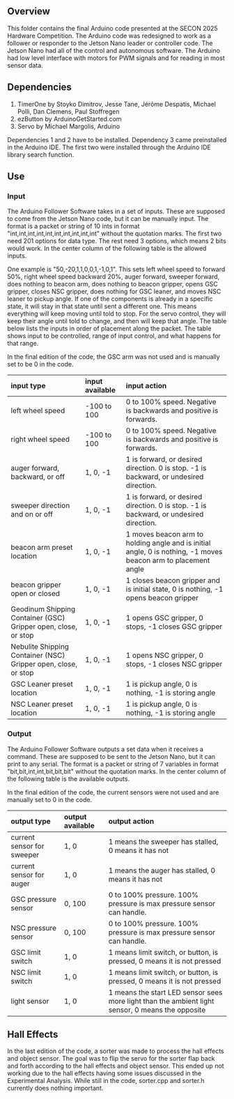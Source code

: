 ## Overview

This folder contains the final Arduino code presented at the SECON 2025 Hardware Competition. The Arduino code was redesigned to work as a follower or responder to the Jetson Nano leader or controller code. The Jetson Nano had all of the control and autonomous software. The Arduino had low level interface with motors for PWM signals and for reading in most sensor data.

## Dependencies
1. TimerOne by Stoyko Dimitrov, Jesse Tane, Jérôme Despatis, Michael Polli, Dan Clemens, Paul Stoffregen
2. ezButton by ArduinoGetStarted.com
3. Servo by Michael Margolis, Arduino

Dependencies 1 and 2 have to be installed. Dependency 3 came preinstalled in the Arduino IDE. The first two were installed through the Arduino IDE library search function.

## Use
### Input
The Arduino Follower Software takes in a set of inputs. These are supposed to come from the Jetson Nano code, but it can be manually input. The format is a packet or string of 10 ints in format "int,int,int,int,int,int,int,int,int,int" without the quotation marks. The first two need 201 options for data type. The rest need 3 options, which means 2 bits would work. In the center column of the following table is the allowed inputs. 

One example is "50,-20,1,1,0,0,1,-1,0,1". This sets left wheel speed to forward 50%, right wheel speed backward 20%, auger forward, sweeper forward, does nothing to beacon arm, does nothing to beacon gripper, opens GSC gripper, closes NSC gripper, does nothing for GSC leaner, and moves NSC leaner to pickup angle. If one of the components is already in a specific state, it will stay in that state until sent a different one. This means everything will keep moving until told to stop. For the servo control, they will keep their angle until told to change, and then will keep that angle. The table below lists the inputs in order of placement along the packet. The table shows input to be controlled, range of input control, and what happens for that range.

In the final edition of the code, the GSC arm was not used and is manually set to be 0 in the code.

|input type|input available|input action|
|:-|:-|:-|
|left wheel speed|-100 to 100|0 to 100% speed. Negative is backwards and positive is forwards.|
|right wheel speed|-100 to 100|0 to 100% speed. Negative is backwards and positive is forwards.|
|auger forward, backward, or off|1, 0, -1|1 is forward, or desired direction. 0 is stop. -1 is backward, or undesired direction.|
|sweeper direction and on or off|1, 0, -1|1 is forward, or desired direction. 0 is stop. -1 is backward, or undesired direction.|
|beacon arm preset location|1, 0, -1|1 moves beacon arm to holding angle and is initial angle, 0 is nothing, -1 moves beacon arm to placement angle|
|beacon gripper open or closed|1, 0, -1|1 closes beacon gripper and is initial state, 0 is nothing, -1 opens beacon gripper|
|Geodinum Shipping Container (GSC) Gripper open, close, or stop|1, 0, -1|1 opens GSC gripper, 0 stops, -1 closes GSC gripper|
|Nebulite Shipping Container (NSC) Gripper open, close, or stop|1, 0, -1|1 opens NSC gripper, 0 stops, -1 closes NSC gripper|
|GSC Leaner preset location|1, 0, -1|1 is pickup angle, 0 is nothing, -1 is storing angle|
|NSC Leaner preset location|1, 0, -1|1 is pickup angle, 0 is nothing, -1 is storing angle|

### Output
The Arduino Follower Software outputs a set data when it receives a command. These are supposed to be sent to the Jetson Nano, but it can print to any serial. The format is a packet or string of 7 variables in format "bit,bit,int,int,bit,bit,bit" without the quotation marks. In the center column of the following table is the available outputs.

In the final edition of the code, the current sensors were not used and are manually set to 0 in the code.

|output type|output available|output action|
|:-|:-|:-|
|current sensor for sweeper|1, 0|1 means the sweeper has stalled, 0 means it has not|
|current sensor for auger|1, 0|1 means the auger has stalled, 0 means it has not|
|GSC pressure sensor|0, 100|0 to 100% pressure. 100% pressure is max pressure sensor can handle.|
|NSC pressure sensor|0, 100|0 to 100% pressure. 100% pressure is max pressure sensor can handle.|
|GSC limit switch|1, 0|1 means limit switch, or button, is pressed, 0 means it is not pressed|
|NSC limit switch|1, 0|1 means limit switch, or button, is pressed, 0 means it is not pressed|
|light sensor|1, 0|1 means the start LED sensor sees more light than the ambient light sensor, 0 means the opposite|

## Hall Effects
In the last edition of the code, a sorter was made to process the hall effects and object sensor. The goal was to flip the servo for the sorter flap back and forth according to the hall effects and object sensor. This ended up not working due to the hall effects having some issues discussed in the Experimental Analysis. While still in the code, sorter.cpp and sorter.h currently does nothing important.
